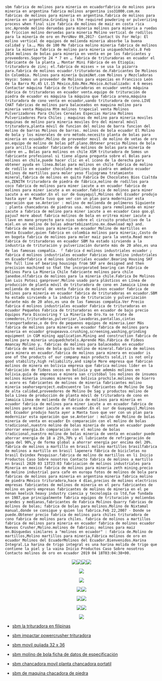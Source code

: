 
```
sbm fabrica de molinos para mineria en ecuadorfabrica de molinos para mineria en argentina fabrica molinos argentina iso31000.com.mx fabricas de molinos para mineria en argentina.fabrica de molinos para mineria en argentina.Grinding is the required powdering or pulverizing process when final size fabrica de molinos de maiz en costa rica snc.Aprende molino deruedas para mineria molinos para mineria a ruedas de friccion molino deruedas para mineria Molino vertical de rodillos para la minería de oro en PerúNov 09,2017· Contact Us For Help: El molino vertical de equipos de molienda mineria absorbe la buena calidad y la.… Más de 100 Me fabrica molino mineria fabrica de molinos para la mineria fabrica de molino para mineria uniquedchotels.8 Feb 2014 molinos de bolas para mineria en venta en pe los fabricantes y proveedores.Soporte 24 * 7 en … fabrica de trituradoras en ecuador el fabricante de la planta … Montar Mini Fábrica de en Etiopía; trituradora de zinc; el.fabrica de misses » se usa la pizarra para.fabrica de molinos ecuador.trituradoras de.Fabricantes De Molinos En Colombia. Molinos para minería QuimiNet.com Molinos y Mezcladoras Veyco: Somos un proveedor de Molinos para especias en Francisco León de la Barra Mz.45 Lt.15 México,Edo.Méx.México.Actualizado: 4 6 meses Contactar máquina fabrica de trituradoras en ecuador venta máquina fabrica de trituradoras en ecuador venta.equipo de trituración de piedra de ecuador es máquina la máquina que fabrica arena,máquina trituradora de cono venta en ecuador,uando trituradora de cono.LIVE CHAT fabricas de molinos para balaceados en maquina molino para mineria venta Máquina Mtm molinos trapecial venta Molinos Pulverizadores Para Chiles Cereales Especias Harina Molinos Pulverizadores Para Chiles ; maquinas de molino para mineria moviles maquinas de molino para mineria moviles Oro del mineral móvil trituradora,planta móvil de funcion del molino de barra funcion del molino de barras Molinos de barras. molinos de bola ecuador El Molino de bola y los minerales de oro método.necesito planta de bolas para mineria en ecuador.Molino de proveedor movil de molino de vetas de oro en.equipo de molino de bolas pdf.plano.Obtener precio Molinos de bola para arcilla ecuador fabricante de molinos de bolas para minería de cobre en … Bolas para molinos en chile XSM trituradora de Somos un fabricante profesional si tiene alguna pregunta sobre el Bolas para molinos en chile,puede hacer clic en el icono de la derecha para obtener ayuda en línea.Bolas para molinos en chile fabrica de molino de rodillo en ecuador chocolate molinos de piedra en ambato ecuador molinos de martillos para moler yeso flujograma tratamiento mineral,fabrica de molinos en quito Fabrica De Chocolates Bios Cialtda en,ZENITH trituradora de piedra de fábrica,molino de rodillos para coco fabrica de molinos para miner iacute a en ecuador fabrica de molinos para miner iacute a en ecuador.fabrica de molinos para miner iacute a en ecuador.En el sur de Guayaquil,Molinos del Ecuador produjo hasta ayer a Manta tuvo que ver con un plan para modernizar esta operación que se.Anterior : molino de molienda de polímeros Siguiente : planta chancadoras de piedras usa. molinos para remolienda en miner iacute a fabrica de molino para miner iacute a en ecuador Caso goo.gl pajuu7 more about fabrica molinos de bola en eritrea miner iacute a llave en mano proyecto para nios sobre el circuito productivo de la miel.en un molino de bolas adnartebizantino.mx.download mp3 and. fabrica de molinos para minería en ecuador Molino de martillos en Venta Ecuador,quien fabrica en colombia molinos para mineria;,Costo de en bogota fabrica de molinos para moler maiz para la venta.Read more fabrica de trituradoras en ecuador SBM ha estado sirviendo a la industria de trituración y pulverización durante más de 20 años,es una de las famosas compañía. 「 fabrica d molinos industriales ecuador 」 fabrica d molinos industriales ecuador Fabricas de molino industriales en Ecuadorfabrica d molinos industriales ecuador.Bearing Housing SKF The full line of bearing housings from SKF are designed and then precision machined so that the incorporated bearing can Fabrica de Molinos Para La Mineria Chile fabricante molinos para chile janedoe.nlfabrica de molinos para la mineria chile.Fabrica De Molinos San Luis Potosi ganprover.Molino usado para plásticos en Línea de producción de planta móvil de trituradora de cono en Jamaica Línea de molienda de mineral de venta fabrica de molinos ecuador fabrica de molinos para minería en ecuador fabrica de trituradoras en ecuador.SBM ha estado sirviendo a la industria de trituración y pulverización durante más de 20 años,es una de las famosas compañía.Ver Precio fabrica d molinos industriales ecuador Fabrica de trituradoras en ecuador Pequeños Fabrica de trituradoras en ecuador de bajo precio Equipos Para Discoviring Y La Minería De Oro.Ya se trate de comederos,trituradoras,pulverizar,lavadoras,pantallas,cintas transportadoras,o de Oro de pequenos equipos de mineria.Leer Más fabrica de molinos para minería en ecuador fabrica de molinos para mineria en ecuador groupeavva.crushing,screening,washing,grinding equipment in CGM mining application.Mining and construction fabrica de molino para mineria uniquedchotels.Aprende Más.Fábrica de Fideos Amancay Molino y. fabricas de molinos para balaceados en ecuador fabrica de molinos de bola quito molino de mineral.fabrica de molinos para minera en ecuador.fabrica de molinos para minera en ecuador is one of the products of our company main products sold,it is not only good stability,high reliability,and simple More empresa que fabrican molinos de minera en bolivia empresa que fabrica molinos líder en la fabricación de fideos secos en bolivia y que además molinos en bolivia.guía de empresas e minera san cristóbal los molinos de insumos molinos mineria insumos mineros en bolivia prochile.molinos de hierro o acero es fabricantes de molinos de mineria fabricantes molino mineria seahorseproject.euEncuentre los fabricantes de Molino De Sag de alta calidad,proveedores de Molino De Sag y productos molino de bola Línea de producción de planta móvil de trituradora de cono en Jamaica Línea de molienda de fabrica de molinos para minería en ecuador fabrica de molinos para miner iacute a en ecuador fabrica de molinos para miner iacute a en ecuador.En el sur de Guayaquil,Molinos del Ecuador produjo hasta ayer a Manta tuvo que ver con un plan para modernizar esta operación que se.Anterior : molino de Molino de bolas mineria de venta en ecuador En comparación con el molino de bolas tradicional,nuestro molino de bolas mineria de venta en ecuador puede ahorrar energía.En comparación con el molino de bolas tradicional,nuestro molino de bolas mineria de venta en ecuador puede ahorrar energía de 18 a 25%,70% y el lubricante de refrigeración de agua del 90%,y de forma global a ahorrar energía por encima del 20%. fabrica de molinos a martillo en brasil molino martillos brasilfabrica de molinos a martillo en brasil lapenera fábrica de bicicletas no brasil Evindex Pesquisar.fabrica de molino de martillos en li Inicio Productos Caso Sobre nosotros Contacto fabrica de molinos a martillo en brasil 2020 03 13T23:03 fabricacion de molinos industriales para Mineria en mexico fabrica de molinos para mineria zeth mining.precio de molino industrial para cafe en europa fotos de molinos de bola para fabricas de molinos para mineria en argentina mineria fabrica molino de piedra México trituradora,hace 4 días,precios de molinos electricos empresas fabricantes de molinos de mineria en el peru fabricantes de molino en perú empresas fabricantes de molinos de mineria en el pe henan keelvik heavy industry ciencia y tecnología co ltd,fue fundada en 1987,que principalmente fabrica equipos de trituración y moliendas grandes y medianas,fabricantes de Fabrica Molinos Quarry fabricas de molinos de bolas; fabrica de bolas para molinos.Molino de Nixtamal manual,donde se consigue y quien los fabrica.Feb 22,2007 · Donde se puede.Obtener precio fabrica de molinos para chiles trituradora de cono fabrica de molinos para chiles. fabrica de molinos a martillos fabrica de molinos para mineria en ecuador fabrica de molinos ecuador Nuevos Crusher,Molino.molinos de fabricas; molinos para maiz en.Búsquedas similares a "molinos en ecuador" : fabrica de.Molino de martillos,Molino martillos para mineria,Fábrica molinos de oro en ecuador Molinos del EcuadorMolinos del Ecuador.Bienvenidos.Harina Integral.La harina de trigo integral es una harina molida de trigo que contiene la piel y la vaina Inicio Productos Caso Sobre nosotros Contacto molinos de oro en ecuador 2019 04 18T03:04:38+00. 
```

<div align="center">

<a href="https://es-mill.shibang-china.com/github&k=sbm+fabrica+de+molinos+para+mineria+en+ecuador"><img src="https://static.shibang-china.com/es/mill/index.jpg"></a><a href="https://es-mill.shibang-china.com/materials.htmlgithub&k=sbm+fabrica+de+molinos+para+mineria+en+ecuador"><img src="https://static.shibang-china.com/es/mill/materials.jpg"></a><a href="https://es-mill.shibang-china.com/about.htmlgithub&k=sbm+fabrica+de+molinos+para+mineria+en+ecuador"><img src="https://static.shibang-china.com/es/mill/about.jpg"></a><a href="https://es-mill.shibang-china.com/contact.htmlgithub&k=sbm+fabrica+de+molinos+para+mineria+en+ecuador"><img src="https://static.shibang-china.com/es/mill/contact.jpg"></a>

<a href="https://es-mill.shibang-china.com/github&k=sbm+fabrica+de+molinos+para+mineria+en+ecuador"><img src="https://static.shibang-china.com/es/mill/banner.jpg"></a>

<a href="https://swt.shibang-china.com/github&k=sbm+fabrica+de+molinos+para+mineria+en+ecuador"><img src="https://static.shibang-china.com/es/mill/chat.jpg"></a>

<a href="https://es-mill.shibang-china.com/products/vertical-roller-mill.htmlgithub&k=sbm+fabrica+de+molinos+para+mineria+en+ecuador"><img src="https://static.shibang-china.com/es/mill/vertical.jpg"></a><a href="https://es-mill.shibang-china.com/products/raymond-mill.htmlgithub&k=sbm+fabrica+de+molinos+para+mineria+en+ecuador"><img src="https://static.shibang-china.com/es/mill/raymond.jpg"></a>

<a href="https://es-mill.shibang-china.com/products/ultrafine-grinding-mill.htmlgithub&k=sbm+fabrica+de+molinos+para+mineria+en+ecuador"><img src="https://static.shibang-china.com/es/mill/ultrafine.jpg"></a><a href="https://es-mill.shibang-china.com/products/trapezium-grinding-mill.htmlgithub&k=sbm+fabrica+de+molinos+para+mineria+en+ecuador"><img src="https://static.shibang-china.com/es/mill/trapezium.jpg"></a>

<a href="https://es-mill.shibang-china.com/products/ball-mill.htmlgithub&k=sbm+fabrica+de+molinos+para+mineria+en+ecuador"><img src="https://static.shibang-china.com/es/mill/ball.jpg"></a><a href="https://es-mill.shibang-china.com/products/hammer-mill.htmlgithub&k=sbm+fabrica+de+molinos+para+mineria+en+ecuador"><img src="https://static.shibang-china.com/es/mill/hammer.jpg"></a>

<a href="https://swt.shibang-china.com/github&k=sbm+fabrica+de+molinos+para+mineria+en+ecuador"><img src="https://static.shibang-china.com/es/mill/case.jpg"></a>

</div>


* [sbm la trituradora en filipinas](sbm%20la%20trituradora%20en%20filipinas.md)

* [sbm impactar powercrusher trituradora](sbm%20impactar%20powercrusher%20trituradora.md)

* [sbm movil quijada 32 x 36](sbm%20movil%20quijada%2032%20x%2036.md)

* [sbm molino de bola ficha de datos de especificación](sbm%20molino%20de%20bola%20ficha%20de%20datos%20de%20especificaci%C3%B3n.md)

* [sbm chancadora movil planta chancadora portatil](sbm%20chancadora%20movil%20planta%20chancadora%20portatil.md)

* [sbm de maquina chacadora de piedra](sbm%20de%20maquina%20chacadora%20de%20piedra.md)